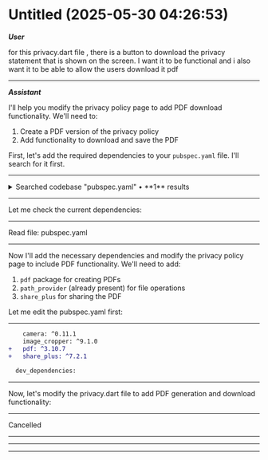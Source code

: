 <!-- Generated by SpecStory -->

# Untitled (2025-05-30 04:26:53)

_**User**_

for this privacy.dart file , there is a button to download the privacy statement that is shown on the screen. I want it to be functional and i also want it to be able to allow the users download it pdf 

---

_**Assistant**_

I'll help you modify the privacy policy page to add PDF download functionality. We'll need to:
1. Create a PDF version of the privacy policy
2. Add functionality to download and save the PDF

First, let's add the required dependencies to your `pubspec.yaml` file. I'll search for it first.


---

<details>
            <summary>Searched codebase "pubspec.yaml" • **1** results</summary>
        
| File |
|------|
| `undefined` |

</details>

---

Let me check the current dependencies:


---

Read file: pubspec.yaml

---

Now I'll add the necessary dependencies and modify the privacy policy page to include PDF functionality. We'll need to add:
1. `pdf` package for creating PDFs
2. `path_provider` (already present) for file operations
3. `share_plus` for sharing the PDF

Let me edit the pubspec.yaml first:


---

```diff
    camera: ^0.11.1
    image_cropper: ^9.1.0
+   pdf: ^3.10.7
+   share_plus: ^7.2.1
  
  dev_dependencies:
```

---

Now, let's modify the privacy.dart file to add PDF generation and download functionality:


---

Cancelled

---



---



---

